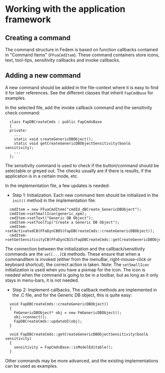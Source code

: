 <!---
  SPDX-FileCopyrightText: 2023 SAP SE

  SPDX-License-Identifier: Apache-2.0

  This file is part of FEDEM - https://openfedem.org
--->

# Working with the application framework

## Creating a command

The command structure in Fedem is based on function callbacks
contained in "Command Items" (`FFuaCmdItem`). These command containers
store icons, text, tool-tips, sensitivity callbacks and invoke callbacks.

## Adding a new command

A new command should be added in the file-context where it is easy
to find it for later references. See the different classes that inherit
`FapCmdBase` for examples.

In the selected file, add the invoke callback command and the
sensitivity check command:

```
  class FapDBCreateCmds : public FapCmdsBase
  {
  private:
    ...
    static void createGenericDBObject();
    static void getCreateGenericDBObjectSensitivity(bool& sensitivity);
    ...
  };
```

The sensitivity command is used to check if the button/command should
be selectable or greyed out. The checks usually are if there is results,
if the application is in a certain mode, etc.

In the implementation file, a few updates is needed:

* Step 1: Initialization.
  Each new command item should be initialized in the `init()` method in the implementation file:
```
  cmdItem = new FFuaCmdItem("cmdId_dBCreate_GenericDBObject");
  cmdItem->setSmallIcon(generic_xpm);
  cmdItem->setText("Generic DB Object");
  cmdItem->setToolTip("Create a Generic DB Object");
  cmdItem->setActivatedCB(FFaDynCB0S(FapDBCreateCmds::createGenericDBObject));
  cmdItem->setGetSensitivityCB(FFaDynCB1S(FapDBCreateCmds::getCreateGenericDBObjectSensitivity,bool&));
```
  The connection between the initialization and the callback/sensitivity commands are the
  `set[...]CB` methods. These ensure that when a commandItem is invoked (either from the
  menuBar, right-mouse-click or keyboard shortcut), the correct action is taken.
  Note: The `setSmallIcon` initialization is used when you have a pixmap for the icon.
  The icon is needed when the command is going to be in a toolbar,
  but as long as it only stays in menu-bars, it is not needed.

* Step 2: Implement callbacks.
  The callback methods are implemented in the .C file,
  and for the Generic DB object, this is quite easy:
```
  void FapDBCreateCmds::createGenericDBObject()
  {
    FmGenericDBObject* obj = new FmGenericDBObject();
    obj->connect();
    FapDBCreateCmds::updateUI(obj);
  }

  void FapDBCreateCmds::getCreateGenericDBObjectSensitivity(bool& sensitivity)
  {
    sensitivity = FapCmdsBase::isModelEditable();
  }
```

Other commands may be more advanced, and the existing implementations can be used as examples.
